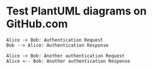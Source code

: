 # Test PlantUML diagrams on GitHub.com

```plantuml
Alice -> Bob: Authentication Request
Bob --> Alice: Authentication Response
   
Alice -> Bob: Another authentication Request
Alice <-- Bob: Another authentication Response
```
